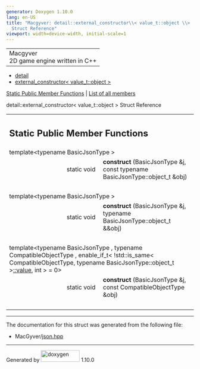 ```yaml
---
generator: Doxygen 1.10.0
lang: en-US
title: "Macgyver: detail::external_constructor\\< value_t::object \\>
  Struct Reference"
viewport: width=device-width, initial-scale=1
---
```


<div id="top">

<div id="titlearea">

<table data-cellspacing="0" data-cellpadding="0">
<colgroup>
<col style="width: 100%" />
</colgroup>
<tbody>
<tr id="projectrow" class="odd">
<td id="projectalign"><div id="projectname">
Macgyver
</div>
<div id="projectbrief">
2D game engine written in C++
</div></td>
</tr>
</tbody>
</table>

</div>

<div id="main-nav">

</div>

<div id="nav-path" class="navpath">

- <a href="namespacedetail.html" class="el">detail</a>
- <a
  href="structdetail_1_1external__constructor_3_01value__t_1_1object_01_4.html"
  class="el">external_constructor&lt; value_t::object &gt;</a>

</div>

</div>

<div class="header">

<div class="summary">

[Static Public Member Functions](#pub-static-methods) \| [List of all
members](structdetail_1_1external__constructor_3_01value__t_1_1object_01_4-members.html)

</div>

<div class="headertitle">

<div class="title">

detail::external_constructor\< value_t::object \> Struct Reference

</div>

</div>

</div>

<div class="contents">

<table class="memberdecls">
<colgroup>
<col style="width: 50%" />
<col style="width: 50%" />
</colgroup>
<tbody>
<tr class="odd heading">
<td colspan="2"><h2 id="static-public-member-functions"
class="groupheader"><span id="pub-static-methods"></span> Static Public
Member Functions</h2></td>
</tr>
<tr id="r_a771012da86c322e238b83baf11689f8e"
class="even memitem:a771012da86c322e238b83baf11689f8e">
<td colspan="2" class="memTemplParams"><span
id="a771012da86c322e238b83baf11689f8e"></span> template&lt;typename
BasicJsonType &gt;</td>
</tr>
<tr class="odd memitem:a771012da86c322e238b83baf11689f8e">
<td class="memTemplItemLeft" style="text-align: right;"
data-valign="top">static void </td>
<td class="memTemplItemRight"
data-valign="bottom"><strong>construct</strong> (BasicJsonType &amp;j,
const typename BasicJsonType::object_t &amp;obj)</td>
</tr>
<tr class="even separator:a771012da86c322e238b83baf11689f8e">
<td colspan="2" class="memSeparator"> </td>
</tr>
<tr id="r_af767c889982008eb5f08b47b558dfa08"
class="odd memitem:af767c889982008eb5f08b47b558dfa08">
<td colspan="2" class="memTemplParams"><span
id="af767c889982008eb5f08b47b558dfa08"></span> template&lt;typename
BasicJsonType &gt;</td>
</tr>
<tr class="even memitem:af767c889982008eb5f08b47b558dfa08">
<td class="memTemplItemLeft" style="text-align: right;"
data-valign="top">static void </td>
<td class="memTemplItemRight"
data-valign="bottom"><strong>construct</strong> (BasicJsonType &amp;j,
typename BasicJsonType::object_t &amp;&amp;obj)</td>
</tr>
<tr class="odd separator:af767c889982008eb5f08b47b558dfa08">
<td colspan="2" class="memSeparator"> </td>
</tr>
<tr id="r_a96a727d374af438440e4f9fe6f273e3f"
class="even memitem:a96a727d374af438440e4f9fe6f273e3f">
<td colspan="2" class="memTemplParams"><span
id="a96a727d374af438440e4f9fe6f273e3f"></span> template&lt;typename
BasicJsonType , typename CompatibleObjectType , enable_if_t&lt;
!std::is_same&lt; CompatibleObjectType, typename BasicJsonType::object_t
&gt;<a
href="namespacedetail.html#a47b1bb0bbd3596589ed9187059c312efa2063c1608d6e0baf80249c42e2be5804"
class="el">::value</a>, int &gt; = 0&gt;</td>
</tr>
<tr class="odd memitem:a96a727d374af438440e4f9fe6f273e3f">
<td class="memTemplItemLeft" style="text-align: right;"
data-valign="top">static void </td>
<td class="memTemplItemRight"
data-valign="bottom"><strong>construct</strong> (BasicJsonType &amp;j,
const CompatibleObjectType &amp;obj)</td>
</tr>
<tr class="even separator:a96a727d374af438440e4f9fe6f273e3f">
<td colspan="2" class="memSeparator"> </td>
</tr>
</tbody>
</table>

------------------------------------------------------------------------

The documentation for this struct was generated from the following file:

- MacGyver/<a href="json_8hpp_source.html" class="el">json.hpp</a>

</div>

------------------------------------------------------------------------

<span class="small">Generated
by [<img src="doxygen.svg" class="footer" width="104" height="31"
alt="doxygen" />](https://www.doxygen.org/index.html) 1.10.0</span>
